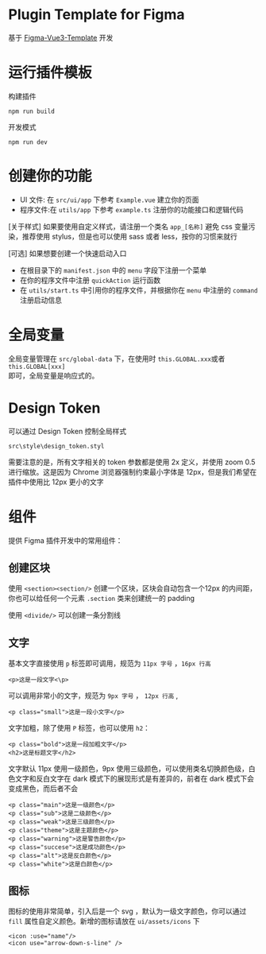 # Plugin Template for Figma

基于 [Figma-Vue3-Template](https://github.com/PluginFinchy/Figma-Vue3-Template) 开发

# 运行插件模板

构建插件

    npm run build

开发模式

    npm run dev

# 创建你的功能

- UI 文件: 在 `src/ui/app` 下参考 `Example.vue` 建立你的页面
- 程序文件:在 `utils/app` 下参考 `example.ts` 注册你的功能接口和逻辑代码

[关于样式] 如果要使用自定义样式，请注册一个类名 `app_[名称]` 避免 css 变量污染，推荐使用 stylus，但是也可以使用 sass 或者 less，按你的习惯来就行
  
[可选] 如果想要创建一个快速启动入口

- 在根目录下的 `manifest.json` 中的 `menu` 字段下注册一个菜单
- 在你的程序文件中注册 `quickAction` 运行函数
- 在 `utils/start.ts` 中引用你的程序文件，并根据你在 `menu` 中注册的 `command` 注册启动信息

# 全局变量

全局变量管理在 `src/global-data` 下，在使用时 `this.GLOBAL.xxx`或者  `this.GLOBAL[xxx]`  
即可，全局变量是响应式的。

# Design Token

可以通过 Design Token 控制全局样式

    src\style\design_token.styl

需要注意的是，所有文字相关的 token 参数都是使用 2x 定义，并使用 zoom 0.5 进行缩放。这是因为 Chrome 浏览器强制约束最小字体是 12px，但是我们希望在插件中使用比 12px 更小的文字

# 组件

提供 Figma 插件开发中的常用组件：

## 创建区块

使用 `<section><section/>` 创建一个区块，区块会自动包含一个12px 的内间距，你也可以给任何一个元素 `.section` 类来创建统一的 padding

使用 `<divide/>` 可以创建一条分割线

## 文字

基本文字直接使用 `p` 标签即可调用，规范为 `11px 字号` ，`16px 行高`

    <p>这是一段文字<\p>
    

可以调用非常小的文字，规范为  `9px 字号` ， `12px 行高` ,

    <p class="small">这是一段小文字</p>

文字加粗，除了使用 `P` 标签，也可以使用 `h2`：

    <p class="bold">这是一段加粗文字</p>
    <h2>这是标题文字</h2>


文字默认 11px 使用一级颜色，9px 使用三级颜色，可以使用类名切换颜色级，白色文字和反白文字在 dark 模式下的展现形式是有差异的，前者在 dark 模式下会变成黑色，而后者不会

    <p class="main">这是一级颜色</p>
    <p class="sub">这是二级颜色</p>
    <p class="weak">这是三级颜色</p>
    <p class="theme">这是主题颜色</p>
    <p class="warning">这是警告颜色</p>
    <p class="succese">这是成功颜色</p>
    <p class="alt">这是反白颜色</p>
    <p class="white">这是白颜色</p>

## 图标

图标的使用非常简单，引入后是一个 svg ，默认为一级文字颜色，你可以通过 `fill` 属性自定义颜色。新增的图标请放在 `ui/assets/icons` 下

    <icon :use="name"/>
    <icon use="arrow-down-s-line" />